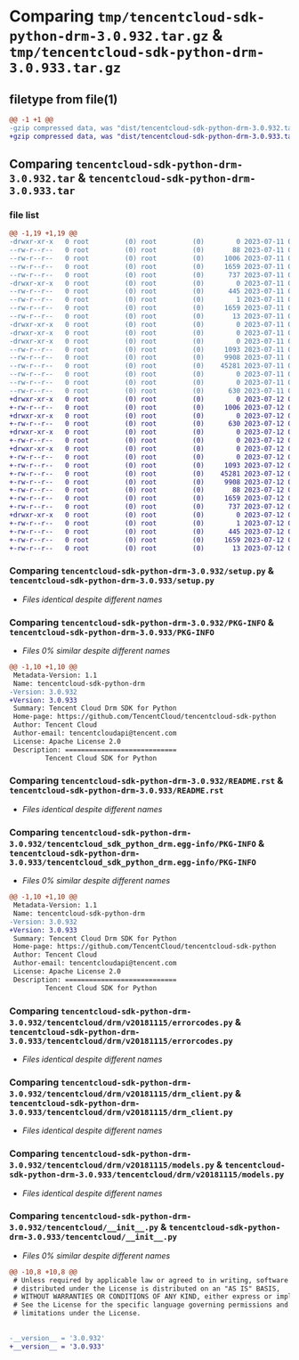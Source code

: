 # Comparing `tmp/tencentcloud-sdk-python-drm-3.0.932.tar.gz` & `tmp/tencentcloud-sdk-python-drm-3.0.933.tar.gz`

## filetype from file(1)

```diff
@@ -1 +1 @@
-gzip compressed data, was "dist/tencentcloud-sdk-python-drm-3.0.932.tar", last modified: Tue Jul 11 00:42:06 2023, max compression
+gzip compressed data, was "dist/tencentcloud-sdk-python-drm-3.0.933.tar", last modified: Wed Jul 12 00:28:33 2023, max compression
```

## Comparing `tencentcloud-sdk-python-drm-3.0.932.tar` & `tencentcloud-sdk-python-drm-3.0.933.tar`

### file list

```diff
@@ -1,19 +1,19 @@
-drwxr-xr-x   0 root         (0) root         (0)        0 2023-07-11 00:42:06.000000 tencentcloud-sdk-python-drm-3.0.932/
--rw-r--r--   0 root         (0) root         (0)       88 2023-07-11 00:42:06.000000 tencentcloud-sdk-python-drm-3.0.932/setup.cfg
--rw-r--r--   0 root         (0) root         (0)     1006 2023-07-11 00:42:06.000000 tencentcloud-sdk-python-drm-3.0.932/setup.py
--rw-r--r--   0 root         (0) root         (0)     1659 2023-07-11 00:42:06.000000 tencentcloud-sdk-python-drm-3.0.932/PKG-INFO
--rw-r--r--   0 root         (0) root         (0)      737 2023-07-11 00:42:06.000000 tencentcloud-sdk-python-drm-3.0.932/README.rst
-drwxr-xr-x   0 root         (0) root         (0)        0 2023-07-11 00:42:06.000000 tencentcloud-sdk-python-drm-3.0.932/tencentcloud_sdk_python_drm.egg-info/
--rw-r--r--   0 root         (0) root         (0)      445 2023-07-11 00:42:06.000000 tencentcloud-sdk-python-drm-3.0.932/tencentcloud_sdk_python_drm.egg-info/SOURCES.txt
--rw-r--r--   0 root         (0) root         (0)        1 2023-07-11 00:42:06.000000 tencentcloud-sdk-python-drm-3.0.932/tencentcloud_sdk_python_drm.egg-info/dependency_links.txt
--rw-r--r--   0 root         (0) root         (0)     1659 2023-07-11 00:42:06.000000 tencentcloud-sdk-python-drm-3.0.932/tencentcloud_sdk_python_drm.egg-info/PKG-INFO
--rw-r--r--   0 root         (0) root         (0)       13 2023-07-11 00:42:06.000000 tencentcloud-sdk-python-drm-3.0.932/tencentcloud_sdk_python_drm.egg-info/top_level.txt
-drwxr-xr-x   0 root         (0) root         (0)        0 2023-07-11 00:42:06.000000 tencentcloud-sdk-python-drm-3.0.932/tencentcloud/
-drwxr-xr-x   0 root         (0) root         (0)        0 2023-07-11 00:42:06.000000 tencentcloud-sdk-python-drm-3.0.932/tencentcloud/drm/
-drwxr-xr-x   0 root         (0) root         (0)        0 2023-07-11 00:42:06.000000 tencentcloud-sdk-python-drm-3.0.932/tencentcloud/drm/v20181115/
--rw-r--r--   0 root         (0) root         (0)     1093 2023-07-11 00:42:06.000000 tencentcloud-sdk-python-drm-3.0.932/tencentcloud/drm/v20181115/errorcodes.py
--rw-r--r--   0 root         (0) root         (0)     9908 2023-07-11 00:42:06.000000 tencentcloud-sdk-python-drm-3.0.932/tencentcloud/drm/v20181115/drm_client.py
--rw-r--r--   0 root         (0) root         (0)    45281 2023-07-11 00:42:06.000000 tencentcloud-sdk-python-drm-3.0.932/tencentcloud/drm/v20181115/models.py
--rw-r--r--   0 root         (0) root         (0)        0 2023-07-11 00:42:06.000000 tencentcloud-sdk-python-drm-3.0.932/tencentcloud/drm/v20181115/__init__.py
--rw-r--r--   0 root         (0) root         (0)        0 2023-07-11 00:42:06.000000 tencentcloud-sdk-python-drm-3.0.932/tencentcloud/drm/__init__.py
--rw-r--r--   0 root         (0) root         (0)      630 2023-07-11 00:42:06.000000 tencentcloud-sdk-python-drm-3.0.932/tencentcloud/__init__.py
+drwxr-xr-x   0 root         (0) root         (0)        0 2023-07-12 00:28:33.000000 tencentcloud-sdk-python-drm-3.0.933/
+-rw-r--r--   0 root         (0) root         (0)     1006 2023-07-12 00:28:33.000000 tencentcloud-sdk-python-drm-3.0.933/setup.py
+drwxr-xr-x   0 root         (0) root         (0)        0 2023-07-12 00:28:33.000000 tencentcloud-sdk-python-drm-3.0.933/tencentcloud/
+-rw-r--r--   0 root         (0) root         (0)      630 2023-07-12 00:28:33.000000 tencentcloud-sdk-python-drm-3.0.933/tencentcloud/__init__.py
+drwxr-xr-x   0 root         (0) root         (0)        0 2023-07-12 00:28:33.000000 tencentcloud-sdk-python-drm-3.0.933/tencentcloud/drm/
+-rw-r--r--   0 root         (0) root         (0)        0 2023-07-12 00:28:33.000000 tencentcloud-sdk-python-drm-3.0.933/tencentcloud/drm/__init__.py
+drwxr-xr-x   0 root         (0) root         (0)        0 2023-07-12 00:28:33.000000 tencentcloud-sdk-python-drm-3.0.933/tencentcloud/drm/v20181115/
+-rw-r--r--   0 root         (0) root         (0)        0 2023-07-12 00:28:33.000000 tencentcloud-sdk-python-drm-3.0.933/tencentcloud/drm/v20181115/__init__.py
+-rw-r--r--   0 root         (0) root         (0)     1093 2023-07-12 00:28:33.000000 tencentcloud-sdk-python-drm-3.0.933/tencentcloud/drm/v20181115/errorcodes.py
+-rw-r--r--   0 root         (0) root         (0)    45281 2023-07-12 00:28:33.000000 tencentcloud-sdk-python-drm-3.0.933/tencentcloud/drm/v20181115/models.py
+-rw-r--r--   0 root         (0) root         (0)     9908 2023-07-12 00:28:33.000000 tencentcloud-sdk-python-drm-3.0.933/tencentcloud/drm/v20181115/drm_client.py
+-rw-r--r--   0 root         (0) root         (0)       88 2023-07-12 00:28:33.000000 tencentcloud-sdk-python-drm-3.0.933/setup.cfg
+-rw-r--r--   0 root         (0) root         (0)     1659 2023-07-12 00:28:33.000000 tencentcloud-sdk-python-drm-3.0.933/PKG-INFO
+-rw-r--r--   0 root         (0) root         (0)      737 2023-07-12 00:28:33.000000 tencentcloud-sdk-python-drm-3.0.933/README.rst
+drwxr-xr-x   0 root         (0) root         (0)        0 2023-07-12 00:28:33.000000 tencentcloud-sdk-python-drm-3.0.933/tencentcloud_sdk_python_drm.egg-info/
+-rw-r--r--   0 root         (0) root         (0)        1 2023-07-12 00:28:33.000000 tencentcloud-sdk-python-drm-3.0.933/tencentcloud_sdk_python_drm.egg-info/dependency_links.txt
+-rw-r--r--   0 root         (0) root         (0)      445 2023-07-12 00:28:33.000000 tencentcloud-sdk-python-drm-3.0.933/tencentcloud_sdk_python_drm.egg-info/SOURCES.txt
+-rw-r--r--   0 root         (0) root         (0)     1659 2023-07-12 00:28:33.000000 tencentcloud-sdk-python-drm-3.0.933/tencentcloud_sdk_python_drm.egg-info/PKG-INFO
+-rw-r--r--   0 root         (0) root         (0)       13 2023-07-12 00:28:33.000000 tencentcloud-sdk-python-drm-3.0.933/tencentcloud_sdk_python_drm.egg-info/top_level.txt
```

### Comparing `tencentcloud-sdk-python-drm-3.0.932/setup.py` & `tencentcloud-sdk-python-drm-3.0.933/setup.py`

 * *Files identical despite different names*

### Comparing `tencentcloud-sdk-python-drm-3.0.932/PKG-INFO` & `tencentcloud-sdk-python-drm-3.0.933/PKG-INFO`

 * *Files 0% similar despite different names*

```diff
@@ -1,10 +1,10 @@
 Metadata-Version: 1.1
 Name: tencentcloud-sdk-python-drm
-Version: 3.0.932
+Version: 3.0.933
 Summary: Tencent Cloud Drm SDK for Python
 Home-page: https://github.com/TencentCloud/tencentcloud-sdk-python
 Author: Tencent Cloud
 Author-email: tencentcloudapi@tencent.com
 License: Apache License 2.0
 Description: ============================
         Tencent Cloud SDK for Python
```

### Comparing `tencentcloud-sdk-python-drm-3.0.932/README.rst` & `tencentcloud-sdk-python-drm-3.0.933/README.rst`

 * *Files identical despite different names*

### Comparing `tencentcloud-sdk-python-drm-3.0.932/tencentcloud_sdk_python_drm.egg-info/PKG-INFO` & `tencentcloud-sdk-python-drm-3.0.933/tencentcloud_sdk_python_drm.egg-info/PKG-INFO`

 * *Files 0% similar despite different names*

```diff
@@ -1,10 +1,10 @@
 Metadata-Version: 1.1
 Name: tencentcloud-sdk-python-drm
-Version: 3.0.932
+Version: 3.0.933
 Summary: Tencent Cloud Drm SDK for Python
 Home-page: https://github.com/TencentCloud/tencentcloud-sdk-python
 Author: Tencent Cloud
 Author-email: tencentcloudapi@tencent.com
 License: Apache License 2.0
 Description: ============================
         Tencent Cloud SDK for Python
```

### Comparing `tencentcloud-sdk-python-drm-3.0.932/tencentcloud/drm/v20181115/errorcodes.py` & `tencentcloud-sdk-python-drm-3.0.933/tencentcloud/drm/v20181115/errorcodes.py`

 * *Files identical despite different names*

### Comparing `tencentcloud-sdk-python-drm-3.0.932/tencentcloud/drm/v20181115/drm_client.py` & `tencentcloud-sdk-python-drm-3.0.933/tencentcloud/drm/v20181115/drm_client.py`

 * *Files identical despite different names*

### Comparing `tencentcloud-sdk-python-drm-3.0.932/tencentcloud/drm/v20181115/models.py` & `tencentcloud-sdk-python-drm-3.0.933/tencentcloud/drm/v20181115/models.py`

 * *Files identical despite different names*

### Comparing `tencentcloud-sdk-python-drm-3.0.932/tencentcloud/__init__.py` & `tencentcloud-sdk-python-drm-3.0.933/tencentcloud/__init__.py`

 * *Files 0% similar despite different names*

```diff
@@ -10,8 +10,8 @@
 # Unless required by applicable law or agreed to in writing, software
 # distributed under the License is distributed on an "AS IS" BASIS,
 # WITHOUT WARRANTIES OR CONDITIONS OF ANY KIND, either express or implied.
 # See the License for the specific language governing permissions and
 # limitations under the License.
 
 
-__version__ = '3.0.932'
+__version__ = '3.0.933'
```

